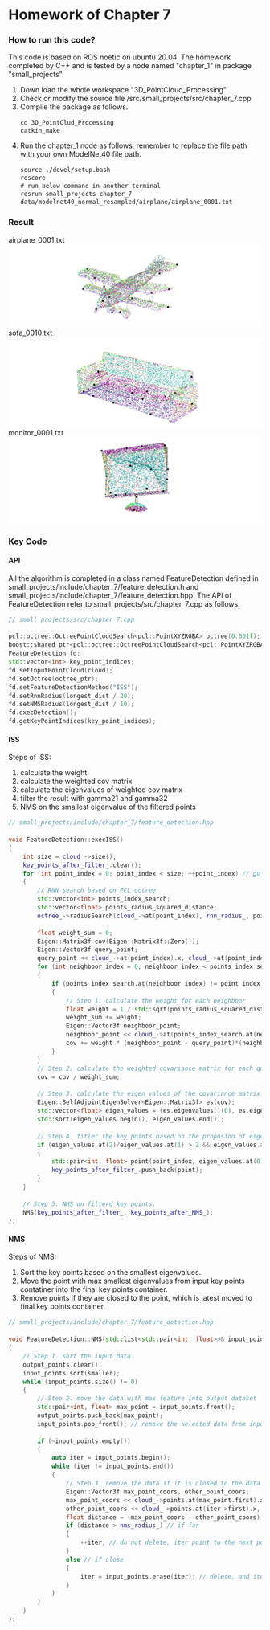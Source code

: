 # Homework of Chapter 7
### How to run this code?
This code is based on ROS noetic on ubuntu 20.04. The homework completed by C++ and is tested by a node named "chapter_1" in package "small_projects".
1. Down load the whole workspace "3D_PointCloud_Processing".
2. Check or modify the source file /src/small_projects/src/chapter_7.cpp
3. Compile the package as follows.
   ```shell
   cd 3D_PointClud_Processing
   catkin_make
   ```
4. Run the chapter_1 node as follows, remember to replace the file path with your own ModelNet40 file path.
   ```shell
   source ./devel/setup.bash
   roscore
   # run below command in another terminal
   rosrun small_projects chapter_7 data/modelnet40_normal_resampled/airplane/airplane_0001.txt
   ```
### Result
airplane_0001.txt
![](aireplane_0001.png)
sofa_0010.txt
![](sofa_0010.png)
monitor_0001.txt
![](monitor_0001.png)
### Key Code
#### API
All the algorithm is completed in a class named FeatureDetection defined in small_projects/include/chapter_7/feature_detection.h and small_projects/include/chapter_7/feature_detection.hpp. The API of FeatureDetection refer to small_projects/src/chapter_7.cpp as follows.
```C++
// small_projects/src/chapter_7.cpp

pcl::octree::OctreePointCloudSearch<pcl::PointXYZRGBA> octree(0.001f);
boost::shared_ptr<pcl::octree::OctreePointCloudSearch<pcl::PointXYZRGBA>> octree_ptr = boost::make_shared<pcl::octree::OctreePointCloudSearch<pcl::PointXYZRGBA>>(octree);
FeatureDetection fd;
std::vector<int> key_point_indices;
fd.setInputPointCloud(cloud);
fd.setOctree(octree_ptr);
fd.setFeatureDetectionMethod("ISS");
fd.setRnnRadius(longest_dist / 20);
fd.setNMSRadius(longest_dist / 10);
fd.execDetection();
fd.getKeyPointIndices(key_point_indices);
```
#### ISS
Steps of ISS:
1. calculate the weight
2. calculate the weighted cov matrix
3. calculate the eigenvalues of weighted cov matrix
4. filter the result with gamma21 and gamma32
5. NMS on the smallest eigenvalue of the filtered points
```C++
// small_projects/include/chapter_7/feature_detection.hpp

void FeatureDetection::execISS()
{
    int size = cloud_->size();
    key_points_after_filter_.clear();
    for (int point_index = 0; point_index < size; ++point_index) // go over all the points
    {
        // RNN search based on PCL octree
        std::vector<int> points_index_search;
        std::vector<float> points_radius_squared_distance;
        octree_->radiusSearch(cloud_->at(point_index), rnn_radius_, points_index_search, points_radius_squared_distance);
        
        float weight_sum = 0;
        Eigen::Matrix3f cov(Eigen::Matrix3f::Zero());
        Eigen::Vector3f query_point;
        query_point << cloud_->at(point_index).x, cloud_->at(point_index).y, cloud_->at(point_index).z;
        for (int neighboor_index = 0; neighboor_index < points_index_search.size(); ++neighboor_index) // go over all the neightboors
        {
            if (points_index_search.at(neighboor_index) != point_index)
            {
                // Step 1. calculate the weight for each neighboor
                float weight = 1 / std::sqrt(points_radius_squared_distance.at(neighboor_index));
                weight_sum += weight;
                Eigen::Vector3f neighboor_point;
                neighboor_point << cloud_->at(points_index_search.at(neighboor_index)).x, cloud_->at(points_index_search.at(neighboor_index)).y, cloud_->at(points_index_search.at(neighboor_index)).z;            
                cov += weight * (neighboor_point - query_point)*(neighboor_point - query_point).transpose();
            }
        }
        // Step 2. calculate the weighted covariance matrix for each query point
        cov = cov / weight_sum;

        // Step 3. calculate the eigen values of the covariance matrix
        Eigen::SelfAdjointEigenSolver<Eigen::Matrix3f> es(cov);
        std::vector<float> eigen_values = {es.eigenvalues()(0), es.eigenvalues()(1), es.eigenvalues()(2)};
        std::sort(eigen_values.begin(), eigen_values.end()); 

        // Step 4. fitler the key points based on the proposion of eigenvalues
        if (eigen_values.at(2)/eigen_values.at(1) > 2 && eigen_values.at(1)/eigen_values.at(0) > 2)
        {
            std::pair<int, float> point(point_index, eigen_values.at(0)); // the smallest eigen value
            key_points_after_filter_.push_back(point);
        }
    }

    // Step 5. NMS on filterd key points.
    NMS(key_points_after_filter_, key_points_after_NMS_);
};
```
#### NMS
Steps of NMS:
1. Sort the key points based on the smallest eigenvalues.
2. Move the point with max smallest eigenvalues from input key points contatiner into the final key points container.
3. Remove points if they are closed to the point, which is latest moved to final key points container.
```C++
// small_projects/include/chapter_7/feature_detection.hpp

void FeatureDetection::NMS(std::list<std::pair<int, float>>& input_points, std::vector<std::pair<int, float>>& output_points)
{
    // Step 1. sort the input data
    output_points.clear();
    input_points.sort(smaller);
    while (input_points.size() != 0)
    {
        // Step 2. move the data with max feature into output dataset
        std::pair<int, float> max_point = input_points.front(); 
        output_points.push_back(max_point);
        input_points.pop_front(); // remove the selected data from input dataset

        if (~input_points.empty())
        {
            auto iter = input_points.begin();
            while (iter != input_points.end())
            {
                // Step 3. remove the data if it is closed to the data with max feature
                Eigen::Vector3f max_point_coors, other_point_coors;
                max_point_coors << cloud_->points.at(max_point.first).x, cloud_->points.at(max_point.first).y,cloud_->points.at(max_point.first).z;
                other_point_coors << cloud_->points.at(iter->first).x, cloud_->points.at(iter->first).y, cloud_->points.at(iter->first).z;
                float distance = (max_point_coors - other_point_coors).norm();
                if (distance > nms_radius_) // if far
                {                
                    ++iter; // do not delete, iter point to the next pos
                }
                else // if close
                {
                    iter = input_points.erase(iter); // delete, and iter point to the next pos
                }
            }
        }
    }
};
```